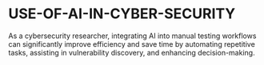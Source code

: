 # USE-OF-AI-IN-CYBER-SECURITY
As a cybersecurity researcher, integrating AI into manual testing workflows can significantly improve efficiency and save time by automating repetitive tasks, assisting in vulnerability discovery, and enhancing decision-making.
